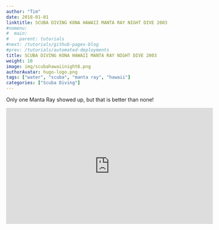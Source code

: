 ```yaml
---
author: "Tim"
date: 2018-01-01
linktitle: SCUBA DIVING KONA HAWAII MANTA RAY NIGHT DIVE 2003
#nomenu:
#  main:
#    parent: tutorials
#next: /tutorials/github-pages-blog
#prev: /tutorials/automated-deployments
title: SCUBA DIVING KONA HAWAII MANTA RAY NIGHT DIVE 2003
weight: 10
image: img/scubahawaiinight6.png
authorAvatar: hugo-logo.png
tags: ["water", "scuba", "manta ray", "hawaii"]
categories: ["Scuba Diving"]
---
```


Only one Manta Ray showed up, but that is better than none!  

<iframe width="560" height="315" src="https://www.youtube.com/embed/rpNixOc1sik" frameborder="0" allow="autoplay; encrypted-media" allowfullscreen></iframe>
